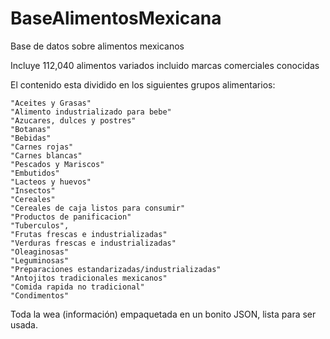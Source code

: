 # BaseAlimentosMexicana
 Base de datos sobre alimentos mexicanos

Incluye 112,040 alimentos variados incluido marcas comerciales conocidas

El contenido esta dividido en los siguientes grupos alimentarios:

    "Aceites y Grasas"
    "Alimento industrializado para bebe"
    "Azucares, dulces y postres"
    "Botanas"
    "Bebidas"
    "Carnes rojas"
    "Carnes blancas"
    "Pescados y Mariscos"
    "Embutidos"
    "Lacteos y huevos"
    "Insectos"
    "Cereales"
    "Cereales de caja listos para consumir"
    "Productos de panificacion"
    "Tuberculos",
    "Frutas frescas e industrializadas"
    "Verduras frescas e industrializadas"
    "Oleaginosas"
    "Leguminosas"
    "Preparaciones estandarizadas/industrializadas"
    "Antojitos tradicionales mexicanos"
    "Comida rapida no tradicional"
    "Condimentos"

Toda la wea (información) empaquetada en un bonito JSON, lista para ser usada.